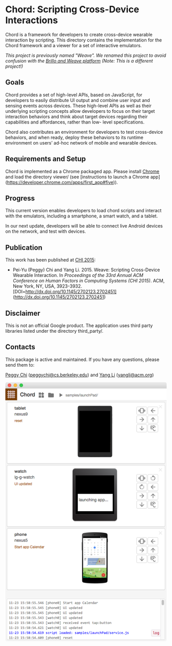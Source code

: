 # Chord: Scripting Cross-Device Interactions

Chord is a framework for developers to create cross-device wearable interaction
by scripting. This directory contains the implementation for the Chord framework
and a viewer for a set of interactive emulators.

*This project is previously named "Weave". We renamed this project to avoid
confusion with the [Brillo and Weave
platform](https://developers.google.com/brillo/) (Note: This is a different
project!)*

## Goals

Chord provides a set of high-level APIs, based on JavaScript, for developers to
easily distribute UI output and combine user input and sensing events across
devices. These high-level APIs as well as their underlying scripting concepts
allow developers to focus on their target interaction behaviors and think about
target devices regarding their capabilities and affordances, rather than low-
level specifications.

Chord also contributes an environment for developers to test cross-device
behaviors, and when ready, deploy these behaviors to its runtime environment on
users’ ad-hoc network of mobile and wearable devices.

## Requirements and Setup

Chord is implemented as a Chrome packaged app. Please install
[Chrome](https://www.google.com/chrome/browser/) and load the directory viewer/
(see [instructions to launch a Chrome app]
(https://developer.chrome.com/apps/first_app#five)).

## Progress

This current version enables developers to load chord scripts and interact with
the emulators, including a smartphone, a smart watch, and a tablet.

In our next update, developers will be able to connect live Android devices on
the network, and test with devices.

## Publication

This work has been published at [CHI 2015](http://chi2015.acm.org):

* Pei-Yu (Peggy) Chi and Yang Li. 2015. Weave: Scripting Cross-Device Wearable
Interaction. In *Proceedings of the 33rd Annual ACM Conference on Human Factors
in Computing Systems (CHI 2015)*. ACM, New York, NY, USA, 3923-3932.
[DOI=http://dx.doi.org/10.1145/2702123.2702451]
(http://dx.doi.org/10.1145/2702123.2702451)

## Disclaimer

This is not an official Google product. The application uses third party
libraries listed under the directory third_party/.

## Contacts

This package is active and maintained. If you have any questions, please send
them to:

[Peggy Chi](http://www.cs.berkeley.edu/~peggychi/)
([peggychi@cs.berkeley.edu](mailto:peggychi@cs.berkeley.edu)) and [Yang
Li](http://yangl.org/) ([yangli@acm.org](mailto:yangli@acm.org))

![Chord UI](/docs/img/chord_UI.png)
